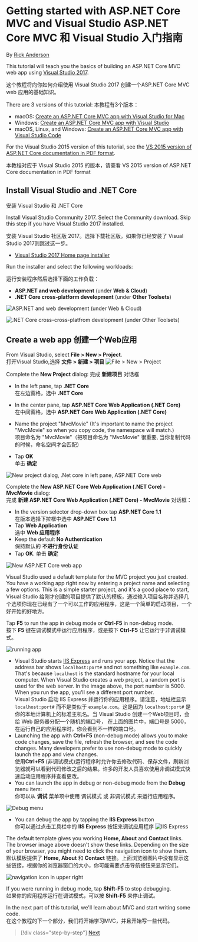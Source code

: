 
# Getting started with ASP.NET Core MVC and Visual Studio  ASP.NET Core MVC 和 Visual Studio 入门指南

By [Rick Anderson](https://twitter.com/RickAndMSFT)

This tutorial will teach you the basics of building an ASP.NET Core MVC web app using [Visual Studio 2017](https://www.visualstudio.com/).  

这个教程将向你如何介绍使用 Visual Studio 2017 创建一个ASP.NET Core MVC web 应用的基础知识。

There are 3 versions of this tutorial:
本教程有3个版本：
* macOS: [Create an ASP.NET Core MVC app with Visual Studio for Mac](xref:tutorials/first-mvc-app-mac/start-mvc)
* Windows: [Create an ASP.NET Core MVC app with Visual Studio](xref:tutorials/first-mvc-app/start-mvc)
* macOS, Linux, and Windows: [Create an ASP.NET Core MVC app with Visual Studio Code](xref:tutorials/first-mvc-app-xplat/start-mvc)

For the Visual Studio 2015 version of this tutorial, see the [VS 2015 version of ASP.NET Core documentation in PDF format](https://github.com/aspnet/Docs/blob/master/aspnetcore/common/_static/aspnet-core-project-json.pdf).  

本教程对应于 Visual Studio 2015 的版本，请查看 VS 2015 version of ASP.NET Core documentation in PDF format 
## Install Visual Studio and .NET Core   
安装 Visual Studio 和 .NET Core

Install Visual Studio Community 2017. Select the Community download. Skip this step if you have Visual Studio 2017 installed.  

安装 Visual Studio 社区版 2017。选择下载社区版。如果你已经安装了 Visual Studio 2017则跳过这一步。
  * [Visual Studio 2017 Home page installer](https://www.visualstudio.com/visual-studio-homepage-vs.aspx)

Run the installer and select the following workloads:  

运行安装程序然后选择下面的工作负载：
 - **ASP.NET and web development** (under **Web & Cloud**)
 - **.NET Core cross-platform development** (under **Other Toolsets**)

![**ASP.NET and web development** (under **Web & Cloud**)](start-mvc/_static/web_workload.png)

![**.NET Core cross-cross-platfrom development** (under **Other Toolsets**)](start-mvc/_static/x_plat_wl.png)


## Create a web app    创建一个Web应用

From Visual Studio, select  **File > New > Project**.  
打开Visual Studio,选择 **文件 > 新建 > 项目**
![File > New > Project](start-mvc/_static/alt_new_project.png)

Complete the **New Project** dialog:
完成 **新建项目** 对话框

* In the left pane, tap **.NET Core**  
在左边窗格，选中 **.NET Core**

* In the center pane, tap **ASP.NET Core Web Application (.NET Core)**  
在中间窗格，选中 **ASP.NET Core Web Application (.NET Core)**
* Name the project "MvcMovie" (It's important to name the project "MvcMovie" so when you copy code, the namespace will match.)  
项目命名为 "MvcMovie"（把项目命名为 "MvcMovie" 很重要, 当你复制代码的时候，命名空间才会匹配）
* Tap **OK**  
单击 **确定**

![New project dialog, .Net core in left pane, ASP.NET Core web ](start-mvc/_static/new_project2.png)

Complete the **New ASP.NET Core Web Application (.NET Core) - MvcMovie** dialog:  
完成 **新建 ASP.NET Core Web Application (.NET Core) - MvcMovie** 对话框：

* In the version selector drop-down box tap **ASP.NET Core 1.1**  
在版本选择下拉框中选中 **ASP.NET Core 1.1**
* Tap **Web Application**  
选中 **Web 应用程序**
* Keep the default **No Authentication**  
保持默认的 **不进行身份认证**
* Tap **OK**.
单击 **确定**

![New ASP.NET Core web app](start-mvc/_static/p3.png)

Visual Studio used a default template for the MVC project you just created. You have a working app right now by entering a project name and selecting a few options. This is a simple starter project, and it's a good place to start,  
Visual Studio 给刚才创建的项目提供了默认的模板，通过输入项目名称并选择几个选项你现在已经有了一个可以工作的应用程序，这是一个简单的启动项目，一个好开始的好地方。


Tap **F5** to run the app in debug mode or **Ctrl-F5** in non-debug mode.  
按下 **F5** 键在调试模式中运行应用程序，或是按下 **Ctrl-F5** 让它运行于非调试模式。

<!-- These images are also used by uid: tutorials/first-mvc-app-xplat/start-mvc -->
![running app](start-mvc/_static/1.png)

* Visual Studio starts [IIS Express](http://www.iis.net/learn/extensions/introduction-to-iis-express/iis-express-overview) and runs your app. Notice that the address bar shows `localhost:port#` and not something like `example.com`. That's because `localhost` is the standard hostname for your local computer. When Visual Studio creates a web project, a random port is used for the web server. In the image above, the port number is 5000. When you run the app, you'll see a different port number.  
Visual Studio 启动 IIS Express 并运行你的应用程序。请注意，地址栏显示 `localhost:port#` 而不是类似于 `example.com`。这是因为 `localhost:port#` 是你的本地计算机上的标准主机名。当 Visual Studio 创建一个Web项目时，会给 Web 服务器分配一个随机的端口号， 在上面的图片中，端口号是 5000， 在运行自己的应用程序时，你会看到不一样的端口号。
* Launching the app with **Ctrl+F5** (non-debug mode) allows you to make code changes, save the file, refresh the browser, and see the code changes. Many developers prefer to use non-debug mode to quickly launch the app and view changes.  
使用**Ctrl+F5** (非调试模式)运行程序时允许你去修改代码、保存文件，刷新浏览器就可以看到代码修改之后的结果。许多的开发人员喜欢使用非调试模式快速启动应用程序并查看更改。
* You can launch the app in debug or non-debug mode from the **Debug** menu item:  
你可以从 **调试** 菜单项中使用 调试模式 或 非调试模式 来运行应用程序。

![Debug menu](start-mvc/_static/debug_menu.png)

* You can debug the app by tapping the **IIS Express** button  
你可以通过点击工具栏中的 **IIS Express** 按钮来调试应用程序
![IIS Express](start-mvc/_static/iis_express.png)

The default template gives you working **Home, About** and **Contact** links. The browser image above doesn't show these links. Depending on the size of your browser, you might need to click the navigation icon to show them.  
默认模板提供了 **Home, About** 和 **Contact** 链接。上面浏览器图片中没有显示这些链接，根据你的浏览器窗口的大小，你可能需要点击导航按钮来显示它们。

![navigation icon in upper right](start-mvc/_static/2.png)

If you were running in debug mode, tap **Shift-F5** to stop debugging.  
如果你的应用程序运行在调试模式，可以按 **Shift-F5** 来停止调试。  
  
In the next part of this tutorial, we'll learn about MVC and start writing some code.  
在这个教程的下一个部分，我们将开始学习MVC，并且开始写一些代码。

>[!div class="step-by-step"]
[Next](adding-controller.md)  
